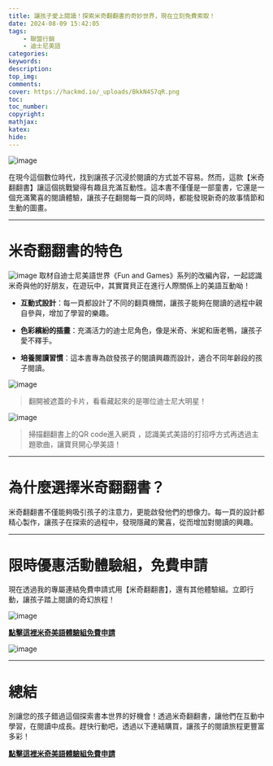 ```yaml
---
title: 讓孩子愛上閱讀！探索米奇翻翻書的奇妙世界，現在立刻免費索取！
date: 2024-08-09 15:42:05
tags:
    - 聯盟行銷
    - 迪士尼美語
categories:
keywords:
description:
top_img:
comments:
cover: https://hackmd.io/_uploads/BkkN4S7qR.png
toc:
toc_number:
copyright:
mathjax:
katex:
hide:
---
```

![image](https://hackmd.io/_uploads/BkkN4S7qR.png)

在現今這個數位時代，找到讓孩子沉浸於閱讀的方式並不容易。然而，這款【米奇翻翻書】讓這個挑戰變得有趣且充滿互動性。這本書不僅僅是一部童書，它還是一個充滿驚喜的閱讀體驗，讓孩子在翻閱每一頁的同時，都能發現新奇的故事情節和生動的圖畫。


---

# **米奇翻翻書的特色**
![image](https://hackmd.io/_uploads/SJbKVHXqA.png)
取材自迪士尼美語世界《Fun and Games》系列的改編內容，一起認識米奇與他的好朋友，在遊玩中，其實寶貝正在進行人際關係上的美語互動呦！

- **互動式設計**：每一頁都設計了不同的翻頁機關，讓孩子能夠在閱讀的過程中親自參與，增加了學習的樂趣。

- **色彩繽紛的插畫**：充滿活力的迪士尼角色，像是米奇、米妮和唐老鴨，讓孩子愛不釋手。
- **培養閱讀習慣**：這本書專為啟發孩子的閱讀興趣而設計，適合不同年齡段的孩子閱讀。

![image](https://hackmd.io/_uploads/B1ts4H7cR.png)
>翻開被遮蓋的卡片，看看藏起來的是哪位迪士尼大明星！

![image](https://hackmd.io/_uploads/rkwRNrXqC.png)
>掃描翻翻書上的QR code進入網頁 ，認識美式美語的打招呼方式再透過主題歌曲，讓寶貝開心學美語！

---

# **為什麼選擇米奇翻翻書？**
米奇翻翻書不僅能夠吸引孩子的注意力，更能啟發他們的想像力。每一頁的設計都精心製作，讓孩子在探索的過程中，發現隱藏的驚喜，從而增加對閱讀的興趣。

---

# **限時優惠活動體驗組，免費申請**
現在透過我的專屬連結免費申請式用【米奇翻翻書】，還有其他體驗組。立即行動，讓孩子踏上閱讀的奇幻旅程！

![image](https://hackmd.io/_uploads/SJBxLB7cC.png)


[**點擊這裡米奇美語體驗組免費申請**](https://vbtrax.com/track/clicks/7093/c627c2bc990927defb8dec35dc2e9753743940c172e5eff1113ff408600456ed)

![image](https://hackmd.io/_uploads/rkzFvrmcR.png)


---

# **總結**
別讓您的孩子錯過這個探索書本世界的好機會！透過米奇翻翻書，讓他們在互動中學習，在閱讀中成長。趕快行動吧，透過以下連結購買，讓孩子的閱讀旅程更豐富多彩！

[**點擊這裡米奇美語體驗組免費申請**](https://vbtrax.com/track/clicks/7093/c627c2bc990927defb8dec35dc2e9753743940c172e5eff1113ff408600456ed)

